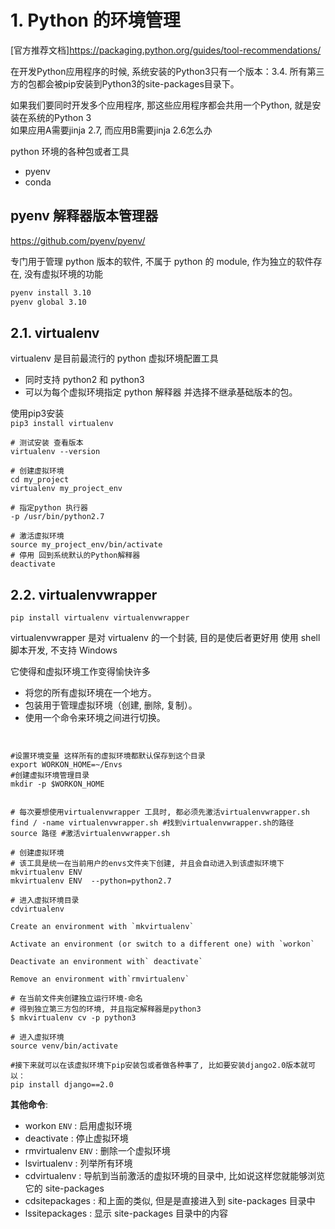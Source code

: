 # 1. Python 的环境管理

[官方推荐文档]<https://packaging.python.org/guides/tool-recommendations/>  

在开发Python应用程序的时候, 系统安装的Python3只有一个版本：3.4.  所有第三方的包都会被pip安装到Python3的site-packages目录下。

如果我们要同时开发多个应用程序, 那这些应用程序都会共用一个Python, 就是安装在系统的Python 3  
如果应用A需要jinja 2.7, 而应用B需要jinja 2.6怎么办  

python 环境的各种包或者工具
* pyenv
* conda

## pyenv 解释器版本管理器

https://github.com/pyenv/pyenv/

专门用于管理 python 版本的软件, 不属于 python 的 module, 作为独立的软件存在, 没有虚拟环境的功能  

```sh
pyenv install 3.10
pyenv global 3.10
```

## 2.1. virtualenv

virtualenv 是目前最流行的 python 虚拟环境配置工具

- 同时支持 python2 和 python3
- 可以为每个虚拟环境指定 python 解释器 并选择不继承基础版本的包。

使用pip3安装  
`pip3 install virtualenv`  

```shell
# 测试安装 查看版本
virtualenv --version

# 创建虚拟环境
cd my_project
virtualenv my_project_env

# 指定python 执行器
-p /usr/bin/python2.7

# 激活虚拟环境
source my_project_env/bin/activate
# 停用 回到系统默认的Python解释器
deactivate
```

## 2.2. virtualenvwrapper

`pip install virtualenv virtualenvwrapper`  

virtualenvwrapper 是对 virtualenv 的一个封装, 目的是使后者更好用
使用 shell 脚本开发, 不支持 Windows  

它使得和虚拟环境工作变得愉快许多

- 将您的所有虚拟环境在一个地方。
- 包装用于管理虚拟环境（创建, 删除, 复制）。
- 使用一个命令来环境之间进行切换。

```shell


#设置环境变量 这样所有的虚拟环境都默认保存到这个目录
export WORKON_HOME=~/Envs  
#创建虚拟环境管理目录
mkdir -p $WORKON_HOME


# 每次要想使用virtualenvwrapper 工具时, 都必须先激活virtualenvwrapper.sh
find / -name virtualenvwrapper.sh #找到virtualenvwrapper.sh的路径
source 路径 #激活virtualenvwrapper.sh

# 创建虚拟环境  
# 该工具是统一在当前用户的envs文件夹下创建, 并且会自动进入到该虚拟环境下  
mkvirtualenv ENV
mkvirtualenv ENV  --python=python2.7

# 进入虚拟环境目录  
cdvirtualenv

Create an environment with `mkvirtualenv`

Activate an environment (or switch to a different one) with `workon`

Deactivate an environment with` deactivate`

Remove an environment with`rmvirtualenv`

# 在当前文件夹创建独立运行环境-命名
# 得到独立第三方包的环境, 并且指定解释器是python3
$ mkvirtualenv cv -p python3

# 进入虚拟环境  
source venv/bin/activate  

#接下来就可以在该虚拟环境下pip安装包或者做各种事了, 比如要安装django2.0版本就可以：
pip install django==2.0

```

**其他命令**:

- workon `ENV`          : 启用虚拟环境
- deactivate            : 停止虚拟环境
- rmvirtualenv `ENV`    : 删除一个虚拟环境
- lsvirtualenv          : 列举所有环境
- cdvirtualenv          : 导航到当前激活的虚拟环境的目录中, 比如说这样您就能够浏览它的 site-packages
- cdsitepackages        : 和上面的类似, 但是是直接进入到 site-packages 目录中
- lssitepackages        : 显示 site-packages 目录中的内容
